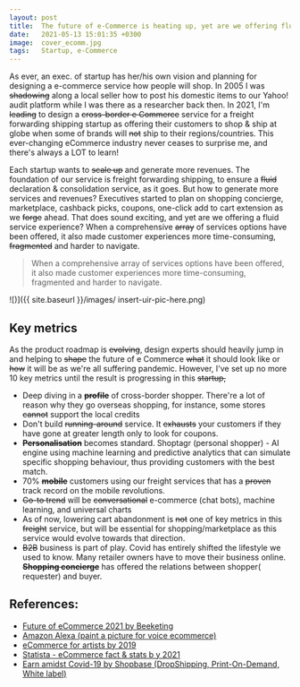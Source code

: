 ```yaml
---
layout: post
title:  The future of e-Commerce is heating up, yet are we offering fluid customer experience?
date:   2021-05-13 15:01:35 +0300
image:  cover_ecomm.jpg
tags:   Startup, e-Commerce
---
```


As ever, an exec. of startup has her/his own vision and planning for designing a e-commerce service how people will shop. In 2005 I was ~~shadowing~~ along a local seller how to post his domestic items to our Yahoo! audit platform while I was there as a researcher back then. In 2021, I'm ~~leading~~ to design a ~~cross-border e Commerce~~ service for a freight forwarding shipping startup as offering their customers to shop & ship at globe when some of brands will ~~not~~ ship to their regions/countries. This ever-changing eCommerce industry never ceases to surprise me, and there's always a LOT to learn! 


Each startup wants to ~~scale up~~ and generate more revenues. The foundation of our service is freight forwarding shipping, to ensure a ~~fluid~~ declaration & consolidation service, as it goes. But how to generate more services and revenues? Executives started to plan on shopping concierge, marketplace, cashback picks, coupons, one-click add to cart extension as we ~~forge~~ ahead. That does sound exciting,  and yet are we offering a fluid service experience? When a comprehensive ~~array~~ of services options have been offered, it also made customer experiences more time-consuming, ~~fragmented~~ and harder to navigate.


> When a comprehensive array of services options have been offered, it also made customer experiences more time-consuming, fragmented and harder to navigate.

![)]({{ site.baseurl }}/images/ insert-uir-pic-here.png)


##  Key metrics 


As the product roadmap is ~~evolving~~, design experts should heavily jump in and helping to ~~shape~~ the future of e Commerce ~~what~~ it should look like or ~~how~~ it will be as we're all suffering pandemic. However, I've set up no more 10 key metrics until the result is progressing in this ~~startup,~~

* Deep diving in a **~~profile~~** of cross-border shopper. There're a lot of reason why they go overseas shopping, for instance, some stores ~~cannot~~ support the local credits
* Don't build ~~running-around~~ service. It ~~exhausts~~ your customers if they have gone at greater length only to look for coupons. 
* **~~Personalisation~~** becomes standard. Shoptagr (personal shopper) - AI engine using machine learning and predictive analytics that can simulate specific shopping behaviour, thus providing customers with the best match. 
* 70% **~~mobile~~** customers using our freight services that has a ~~proven~~ track record on the mobile revolutions. 
* ~~Go-to trend~~ will be ~~conversational~~ e-commerce (chat bots), machine learning, and universal charts
* As of now, lowering cart abandonment is ~~not~~ one of key metrics in this ~~freight~~ service,  but will be essential for shopping/marketplace as this service would evolve towards that direction. 
* ~~B2B~~ business is part of play. Covid has entirely shifted the lifestyle we used to know. Many retailer owners have to move their business online. **~~Shopping concierge~~** has offered the relations between shopper( requester) and buyer.  





## References:

* [Future of eCommerce 2021 by Beeketing ](2019/#:~:text=New%20studies%20projected%20that%20the,to%20%244.9%20trillion%20in%202021.&text=In%20fact%2C%20by%202021%2C%20it,the%20total%20global%20retail%20sales.)
* [Amazon Alexa (paint a picture for voice ecommerce)](https://www.amazon.com/alexa-voice-shopping/b?ie=UTF8&node=14552177011)
* [eCommerce for artists by 2019](https://productviz.com/ecommerce-2019/)
* [Statista - eCommerce fact &  stats  b y 2021](https://www.statista.com/topics/871/online-shopping/#dossierSummary)
* [Earn amidst Covid-19 by Shopbase (DropShipping, Print-On-Demand, White label)](ttps://www.shopbase.com/blog/vn/dropshipping-case-study-make-money-during-pandemic/?utm_source=cs&utm_medium=bktblog&utm_campaign=mary-case-stud)
